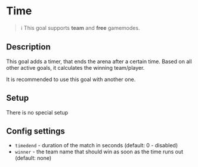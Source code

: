 # Time

> ℹ This goal supports **team** and **free** gamemodes.

## Description

This goal adds a timer, that ends the arena after a certain time. Based on all other active goals, it calculates the winning team/player. 

It is recommended to use this goal with another one.

## Setup

There is no special setup

## Config settings

- `timedend` - duration of the match in seconds (default: 0 - disabled)
- `winner` - the team name that should win as soon as the time runs out (default: none)
